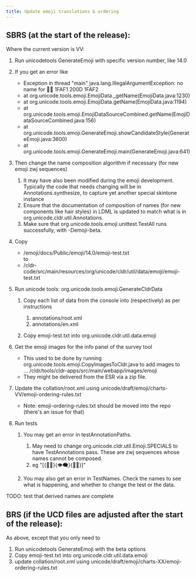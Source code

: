 ```yaml
---
title: Update emoji translations & ordering
---
```


SBRS (at the start of the release):
-----

Where the current version is VV:

1.  Run unicodetools GenerateEmoji with specific version number, like 14.0

1.  If you get an error like

    * Exception in thread "main" java.lang.IllegalArgumentException: no name for 🫱‍🫲 1FAF1 200D 1FAF2
    * at org.unicode.tools.emoji.EmojiData.\_getName(EmojiData.java:1230)
    * at org.unicode.tools.emoji.EmojiData.getName(EmojiData.java:1194)
    * at org.unicode.tools.emoji.EmojiDataSourceCombined.getName(EmojiDataSourceCombined.java:156)
    * at org.unicode.tools.emoji.GenerateEmoji.showCandidateStyle(GenerateEmoji.java:3600)
    * at org.unicode.tools.emoji.GenerateEmoji.main(GenerateEmoji.java:641)

2.  Then change the name composition algorithm if necessary (for new emoji zwj sequences)

    1.  It may have also been modified during the emoji development. Typically the code that needs changing will be in Annotations.synthesize, to capture yet another special skintone instance
    2.  Ensure that the documentation of composition of names (for new components like hair styles) in LDML is updated to match what is in org.unicode.cldr.util.Annotations.
    3.  Make sure that org.unicode.tools.emoji.unittest.TestAll runs successfully, with -Demoji-beta.

3.  Copy

    * /emoji/docs/Public/emoji/14.0/emoji-test.txt<br>
	to
    * /cldr-code/src/main/resources/org/unicode/cldr/util/data/emoji/emoji-test.txt

4.  Run unicode tools: org.unicode.tools.emoji.GenerateCldrData

    1.  Copy each list of data from the console into (respectively) as per instructions
    
        1.  annotations/root.xml
        2.  annotations/en.xml

    2.  Copy emoji-test.txt into org.unicode.cldr.util.data.emoji

5.  Get the emoji images for the info panel of the survey tool
    *  This used to be done by running org.unicode.tools.emoji.CopyImagesToCldr.java to add images to ... /cldr/tools/cldr-apps/src/main/webapp/images/emoji
    *  They might be delivered from the ESR via a zip file.
7. Update the collation/root.xml using unicode/draft/emoji/charts-VV/emoji-ordering-rules.txt
    * Note: emoji-ordering-rules.txt should be moved into the repo (there's an issue for that)

8.  Run tests

    1.  You may get an error in testAnnotationPaths.

        1.  May need to change org.unicode.cldr.util.Emoji.SPECIALS to have TestAnnotations pass. These are zwj sequences whose names cannot be composed.
        2.  eg "\[{🏳‍🌈}{👁‍🗨}{🏴‍☠}\]"

    2.  You may also get an error in TestNames. Check the names to see what is happening, and whether to change the test or the data.

TODO: test that derived names are complete

BRS (if the UCD files are adjusted after the start of the release):
----

As above, except that you only need to

1.  Run unicodetools GenerateEmoji with the beta options
2.  Copy emoji-test.txt into org.unicode.cldr.util.data.emoji
3.  update collation/root.xml using unicode/draft/emoji/charts-XX/emoji-ordering-rules.txt
